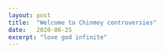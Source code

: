 ```yaml
---
layout: post
title:  "Welcome to Chinmoy controversies"
date:   2020-06-25
excerpt: "love god infinite"
---
```


